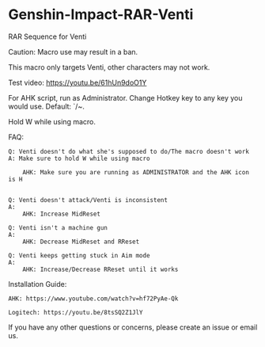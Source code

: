 # Genshin-Impact-RAR-Venti
RAR Sequence for Venti

Caution: Macro use may result in a ban.

This macro only targets Venti, other characters may not work.

Test video: https://youtu.be/61hUn9doO1Y

For AHK script, run as Administrator. Change Hotkey key to any key you would use. Default: `/~.

Hold W while using macro.

FAQ:

	Q: Venti doesn't do what she's supposed to do/The macro doesn't work
    A: Make sure to hold W while using macro
		
        AHK: Make sure you are running as ADMINISTRATOR and the AHK icon is H
	

    Q: Venti doesn't attack/Venti is inconsistent
    A: 
        AHK: Increase MidReset
		
	Q: Venti isn't a machine gun
	A: 
		AHK: Decrease MidReset and RReset
		
	Q: Venti keeps getting stuck in Aim mode
	A:
		AHK: Increase/Decrease RReset until it works
		
  Installation Guide:

    AHK: https://www.youtube.com/watch?v=hf72PyAe-Qk
  
    Logitech: https://youtu.be/8tsSQ2Z1JlY
  
If you have any other questions or concerns, please create an issue or email us.
